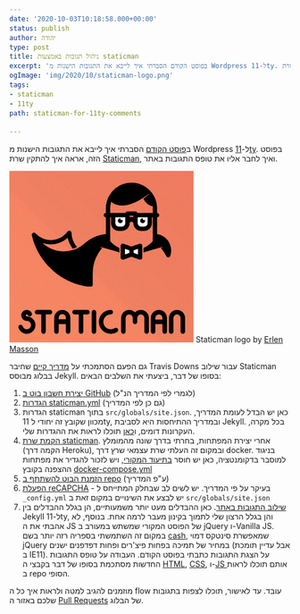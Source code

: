 ```yaml
---
date: '2020-10-03T10:18:58.000+00:00'
status: publish
author: יהודה
type: post
title: ניהול תגובות באמצעות staticman
excerpt: 'בפוסט הקודם הסברתי איך לייבא את התגובות הישנות מ Wordpress ל-11ty. בפוסט הזה, אראה איך להתקין שרת Staticman, ואיך לחבר אליו את טופס התגובות באתר.'
ogImage: 'img/2020/10/staticman-logo.png'
tags:
- staticman
- 11ty
path: staticman-for-11ty-comments

---
```

ב[פוסט הקודם](/blog/2020/08/11ty-howto-migrate/ "מוורדפרס ל-11ty") הסברתי איך לייבא את התגובות הישנות מ Wordpress ל-[11ty](https://www.11ty.dev/). בפוסט הזה, אראה איך להתקין שרת [Staticman](https://staticman.net/), ואיך לחבר אליו את טופס התגובות באתר.

![Staticman logo](/img/2020/10/staticman-logo.png)
Staticman logo by [Erlen Masson](http://erlen.co.uk)

גם הפעם הסתמכתי על [מדריך קיים](https://travisdowns.github.io/blog/2020/02/05/now-with-comments.html "Adding Staticman Comments by Travis Downs") שחיבר Travis Downs עבור שילוב Staticman בבלוג מבוסס Jekyll. בסופו של דבר, ביצעתי את השלבים הבאים:

1. [יצירת חשבון בוט ב GitHub](https://travisdowns.github.io/blog/2020/02/05/now-with-comments.html#set-up-github-bot-account) (לגמרי לפי המדריך הנ"ל)
2. [הגדרות staticman.yml](https://travisdowns.github.io/blog/2020/02/05/now-with-comments.html#configuring-staticmanyml) (גם כן לפי המדריך)
3. הגדרות staticman בתוך `src/globals/site.json`. כאן יש הבדל לעומת המדריך, מכוון שקובץ זה יחודי ל 11ty, ובמדריך ההתיחסות היא לסביבת Jekyll. בכל מקרה, העקרונות דומים, ו[כאן](https://github.com/yehudab/11r/blob/master/src/includes/comments.njk "site.json") תוכלו לראות את ההגדרות שלי.
4. [הקמת שרת staticman](https://travisdowns.github.io/blog/2020/02/05/now-with-comments.html#set-up-the-api-bridge). אחרי יצירת המפתחות, בחרתי בדרך שונה מהמומלץ (הקמה דרך Heroku), ובמקום זה העלתי שרת עצמאי שרץ דרך docker. בניגוד למוסבר בדקומנטציה, כאן יש חוסר [בתיעוד המקורי](https://github.com/eduardoboucas/staticman/blob/master/docs/docker.md), ויש לזכור להגדיר את מפתחות ההצפנה בקובץ [docker-compose.yml](https://github.com/eduardoboucas/staticman/blob/master/docker-compose.yml)
5. [הזמנת הבוט להשתתף ב repo](https://travisdowns.github.io/blog/2020/02/05/now-with-comments.html#invite-and-accept-bot-to-blog-repo "Invite and Accept Bot to Blog Repo") (ע"פ המדריך)
6. [הפעלת reCAPCHA](https://travisdowns.github.io/blog/2020/02/05/now-with-comments.html#enable-recaptcha "Enable reCAPTCHA") - בעיקר על פי המדריך. יש לשים לב שבחלק המתייחס ל `‎_config.yml` יש לבצע את השינויים במקום זאת ב `src/globals/site.json`
7. [שילוב התגובות באתר](https://travisdowns.github.io/blog/2020/02/05/now-with-comments.html#integrate-comments-into-site "Integrate Comments Into Site"). כאן ההבדלים מעט יותר משמעותיים, הן בגלל ההבדלים בין Jekyll ל-11ty, והן בגלל הרצון שלי לתמוך בקינון מעבר לרמה אחת. בנוסף, לא אהבתי את ה JS של הפוסט המקורי שמשתש במעורב ב jQuery ו-Vanilla JS. במקום זה השתמשתי בספריה רזה יותר בשם [cash](https://github.com/fabiospampinato/cash), שמאפשרת סינטקס דמוי jQuery במחיר של תמיכה בפחות פיצ'רים ופחות דפדפנים ישנים (אבל עדיין תומכת ב IE11). על הצגת התגובות כתבתי בפוסט הקודם. העבודה על טופס התגובות החדשות מסתכמת בסופו של דבר בקבצי ה [HTML](https://github.com/yehudab/11r/blob/master/src/includes/comment-form.njk "comment-form.njk"), [CSS](https://github.com/yehudab/11r/blob/master/src/styles/comments.css "comments.css"), ו-[JS ](https://github.com/yehudab/11r/blob/master/src/scripts/comment-form.js "comment-form.js")אותם תוכלו לראות ב repo הסופי.

מוזמנים להגיב למטה ולראות איך כל ה flow עובד. עד לאישור, תוכלו לצפות בתגובות שלכם באזור ה [Pull Requests](https://github.com/yehudab/11r/pulls) של הבלוג.